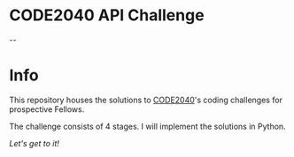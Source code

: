 CODE2040 API Challenge
===
--

# Info

This repository houses the solutions to [CODE2040](http://code2040.org/)'s coding challenges for prospective Fellows. 

The challenge consists of 4 stages. I will implement the solutions in Python.


*Let's get to it!*